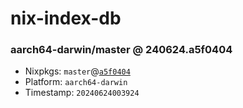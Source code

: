 # nix-index-db
### aarch64-darwin/master @ 240624.a5f0404
- Nixpkgs: `master`@[`a5f0404`](https://github.com/NixOS/nixpkgs/commit/a5f040459a99b8bbc373d5f04ba7e6ce467b98d1)
- Platform: `aarch64-darwin`
- Timestamp: `20240624003924`
